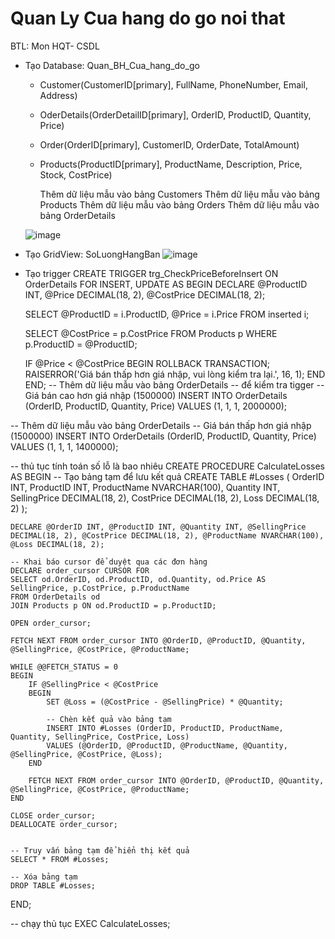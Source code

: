 # Quan Ly Cua hang do go noi that
BTL: Mon HQT- CSDL
- Tạo Database: Quan_BH_Cua_hang_do_go
  - Customer(CustomerID[primary], FullName, PhoneNumber, Email, Address)
  - OderDetails(OrderDetailID[primary], OrderID, ProductID, Quantity, Price)
  - Order(OrderID[primary], CustomerID, OrderDate, TotalAmount)
  - Products(ProductID[primary], ProductName, Description, Price, Stock, CostPrice)
 
     Thêm dữ liệu mẫu vào bảng Customers
     Thêm dữ liệu mẫu vào bảng Products
     Thêm dữ liệu mẫu vào bảng Orders
     Thêm dữ liệu mẫu vào bảng OrderDetails

  ![image](https://github.com/baolaichi/Quan_Ly_Cua_hang_Noi_That/assets/131328468/52013722-b5a8-4257-aa9f-19b3843cc376)
- Tạo GridView: SoLuongHangBan
  ![image](https://github.com/baolaichi/Quan_Ly_Cua_hang_Noi_That/assets/131328468/b8e410c9-392b-4b38-8f2a-caaee172d039)

- Tạo trigger
CREATE TRIGGER trg_CheckPriceBeforeInsert
ON OrderDetails
FOR INSERT, UPDATE
AS
BEGIN
    DECLARE @ProductID INT, @Price DECIMAL(18, 2), @CostPrice DECIMAL(18, 2);
    
    SELECT @ProductID = i.ProductID, @Price = i.Price
    FROM inserted i;
    
    SELECT @CostPrice = p.CostPrice
    FROM Products p
    WHERE p.ProductID = @ProductID;
    
    IF @Price < @CostPrice
    BEGIN
        ROLLBACK TRANSACTION;
        RAISERROR('Giá bán thấp hơn giá nhập, vui lòng kiểm tra lại.', 16, 1);
    END
END;
-- Thêm dữ liệu mẫu vào bảng OrderDetails
-- để kiểm tra tigger 
-- Giá bán cao hơn giá nhập (1500000)
INSERT INTO OrderDetails (OrderID, ProductID, Quantity, Price)
VALUES (1, 1, 1, 2000000);

-- Thêm dữ liệu mẫu vào bảng OrderDetails
-- Giá bán thấp hơn giá nhập (1500000)
INSERT INTO OrderDetails (OrderID, ProductID, Quantity, Price)
VALUES (1, 1, 1, 1400000);

-- thủ tục tính toán số lỗ là bao nhiêu
CREATE PROCEDURE CalculateLosses
AS
BEGIN
    -- Tạo bảng tạm để lưu kết quả
    CREATE TABLE #Losses (
        OrderID INT,
        ProductID INT,
        ProductName NVARCHAR(100),
        Quantity INT,
        SellingPrice DECIMAL(18, 2),
		CostPrice DECIMAL(18, 2),
        Loss DECIMAL(18, 2)
    );

    DECLARE @OrderID INT, @ProductID INT, @Quantity INT, @SellingPrice DECIMAL(18, 2), @CostPrice DECIMAL(18, 2), @ProductName NVARCHAR(100), @Loss DECIMAL(18, 2);
    
    -- Khai báo cursor để duyệt qua các đơn hàng
    DECLARE order_cursor CURSOR FOR
    SELECT od.OrderID, od.ProductID, od.Quantity, od.Price AS SellingPrice, p.CostPrice, p.ProductName
    FROM OrderDetails od
    JOIN Products p ON od.ProductID = p.ProductID;
    
    OPEN order_cursor;
    
    FETCH NEXT FROM order_cursor INTO @OrderID, @ProductID, @Quantity, @SellingPrice, @CostPrice, @ProductName;
    
    WHILE @@FETCH_STATUS = 0
    BEGIN
        IF @SellingPrice < @CostPrice
        BEGIN
            SET @Loss = (@CostPrice - @SellingPrice) * @Quantity;
	    
            -- Chèn kết quả vào bảng tạm
            INSERT INTO #Losses (OrderID, ProductID, ProductName, Quantity, SellingPrice, CostPrice, Loss)
            VALUES (@OrderID, @ProductID, @ProductName, @Quantity, @SellingPrice, @CostPrice, @Loss);
        END
        
        FETCH NEXT FROM order_cursor INTO @OrderID, @ProductID, @Quantity, @SellingPrice, @CostPrice, @ProductName;
    END
    
    CLOSE order_cursor;
    DEALLOCATE order_cursor;
    

    -- Truy vấn bảng tạm để hiển thị kết quả
    SELECT * FROM #Losses;

    -- Xóa bảng tạm
    DROP TABLE #Losses;
END;

-- chạy thủ tục
EXEC CalculateLosses;

  
  


